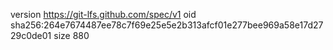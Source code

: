 version https://git-lfs.github.com/spec/v1
oid sha256:264e7674487ee78c7f69e25e5e2b313afcf01e277bee969a58e17d2729c0de01
size 880
